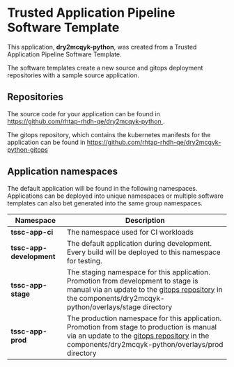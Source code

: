 # Trusted Application Pipeline Software Template

This application, **dry2mcqyk-python**, was created from a Trusted Application Pipeline Software Template.

The software templates create a new source and gitops deployment repositories with a sample source application. 

## Repositories

The source code for your application can be found in [https://github.com/rhtap-rhdh-qe/dry2mcqyk-python ](https://github.com/rhtap-rhdh-qe/dry2mcqyk-python ).
 
The gitops repository, which contains the kubernetes manifests for the application can be found in 
[https://github.com/rhtap-rhdh-qe/dry2mcqyk-python-gitops ](https://github.com/rhtap-rhdh-qe/dry2mcqyk-python-gitops ) 

## Application namespaces 

The default application will be found in the following namespaces. Applications can be deployed into unique namespaces or multiple software templates can also bet generated into the same group namespaces.  

|  Namespace   |  Description   |  
| -------- | -------- |
| **tssc-app-ci** | The namespace used for CI workloads |
| **tssc-app-development** | The default application during development. Every build will be deployed to this namespace for testing. |
| **tssc-app-stage** | The staging namespace for this application. Promotion from development to stage is manual via an update to the [gitops repository](https://github.com/rhtap-rhdh-qe/dry2mcqyk-python-gitops ) in the components/dry2mcqyk-python/overlays/stage directory |
| **tssc-app-prod** | The production namespace for this application. Promotion from stage to production is manual via an update to the [gitops repository](https://github.com/rhtap-rhdh-qe/dry2mcqyk-python-gitops ) in the components/dry2mcqyk-python/overlays/prod directory |